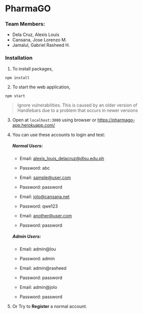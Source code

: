 # PharmaGO

### Team Members:
* Dela Cruz, Alexis Louis
* Cansana, Jose Lorenzo M.
* Jamalul, Gabriel Rasheed H.

### Installation
1. To install packages,
```
npm install
```
2. To start the web application, 
```
npm start
```

>Ignore vulnerabilities. This is caused by an older version of Handlebars due to a problem that occurs in newer versions

3. Open at ```localhost:3000``` using browser or https://pharmago-app.herokuapp.com/

4. You can use these accounts to login and test:
    <br />
    ##### Normal Users: 
    - Email: alexis_louis_delacruz@dlsu.edu.ph 
    - Password: abc
    
    - Email: sample@user.com 
    - Password: password
    
    - Email: jolo@cansana.net 
    - Password: qwe123
    
    - Email: another@user.com
    - Password: password
    
    ##### Admin Users: 
    - Email: admin@lou 
    - Password: admin
    
    - Email: admin@rasheed 
    - Password: password
    
    - Email: admin@jolo 
    - Password: password
                
5. Or Try to **Register** a normal account.
